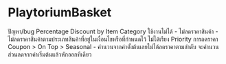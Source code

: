 # PlaytoriumBasket
<!-- **************************************************************************************************************************************
ธนภัทร โชครวมชัย Tanapat Chokruamchai feelgood2545@hotmail.com 061-9720088
************************************************************************************************************************************** -->
ปัญหา/bug
Percentage Discount by Item Category ใช้งานไม่ได้
    - ไม่ลดราคาสินค้า
    - ไม่ลดราคาสินค้าตามประเภทสินค้าที่อยู่ในเงื่อนไขหรือที่กำหนดไว้
ไม่ได้เรียง Priority การลดราคา Coupon > On Top > Seasonal
    - คำนวนจากค่าตั้งต้นเลยไม่ได้ลดราคาตามลำดับ จะคำนวนส่วนลดจากค่าเริ่มต้นแล้วหักออกทีเดียว
